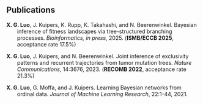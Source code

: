 ## Publications

<p style="text-indent: -2em; margin-left: 2em;">
<strong>X. G. Luo</strong>, J. Kuipers, K. Rupp, K. Takahashi, and N. Beerenwinkel. Bayesian inference of fitness landscapes via tree-structured branching processes. <em>Bioinformatics, in press</em>, 2025. (<strong>ISMB/ECCB 2025</strong>, acceptance rate 17.5%)

<p style="text-indent: -2em; margin-left: 2em;">
<strong>X. G. Luo</strong>, J. Kuipers, and N. Beerenwinkel. Joint inference of exclusivity patterns and recurrent trajectories from tumor mutation trees. <em>Nature Communications</em>, 14:3676, 2023. (<strong>RECOMB 2022</strong>, acceptance rate 21.3%)

<p style="text-indent: -2em; margin-left: 2em;">
<strong>X. G. Luo</strong>, G. Moffa, and J. Kuipers. Learning Bayesian networks from ordinal data. <em>Journal of Machine Learning Research</em>, 22:1-44, 2021. 